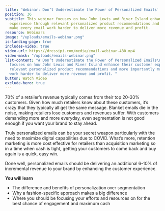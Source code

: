 ```yaml
---
title: 'Webinar: Don’t Underestimate the Power of Personalized Emails'
position: 36
subtitle: This webinar focuses on how John Lewis and River Island enhance their customer
  experience through relevant personalized product recommendations and more importantly
  make every email work harder to deliver more revenue and profit.
resource: Webinars
image: "/uploads/emails-webinar.png"
is-landing-page: true
includes-video: true
video-url: https://dressipi.com/media/email-webinar-480.mp4
video-mask: "/uploads/emails-webinar.png"
list-content: "# Don’t Underestimate the Power of Personalized Emails\n\nThis webinar
  focuses on how John Lewis and River Island enhance their customer experience through
  relevant personalized product recommendations and more importantly make every email
  work harder to deliver more revenue and profit. "
button: Watch Video
exclude-hero: true
---
```


70% of a retailer’s revenue typically comes from their top 20-30% customers. Given how much retailers know about these customers, it’s crazy that they typically all get the same message. Blanket emails die in the noise, making retailers lose customers and revenues suffer. With customers demanding more and more everyday, even segmentation is not good enough if you want your brand to stay ahead. 

Truly personalized emails can be your secret weapon particularly with the need to maximize digital capabilities due to COVID. What’s more, retention marketing is more cost effective for retailers than acquisition marketing so in a time when cash is tight, getting your customers to come back and buy again is a quick, easy win. 

Done well, personalized emails should be delivering an additional 6-10% of incremental revenue to your brand by enhancing the customer experience.

<p style="font-weight: bold; width: 100%">You will learn</p>

- The difference and benefits of personalization over segmentation
- Why a fashion-specific approach makes a big difference
- Where you should be focusing your efforts and resources on for the best chance of engagement and maximum cash
